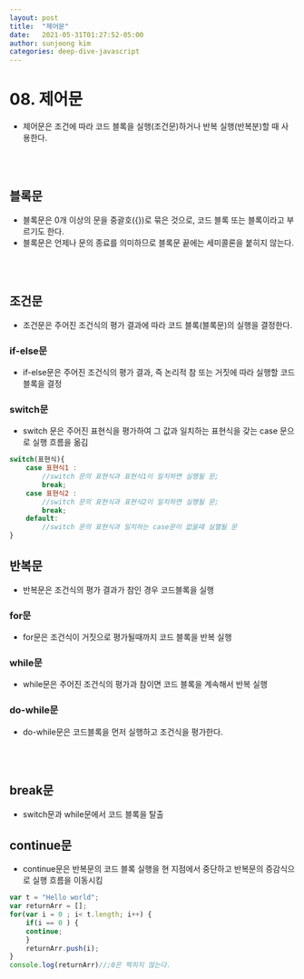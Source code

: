 ```yaml
---
layout: post
title:  "제어문"
date:   2021-05-31T01:27:52-05:00
author: sunjoong kim
categories: deep-dive-javascript
---
```


# 08. 제어문
- 제어문은 조건에 따라 코드 블록을 실행(조건문)하거나 반복 실행(반복분)할 때 사용한다.
<br>
<br>

## 블록문
- 블록문은 0개 이상의 문을 중괄호({})로 묶은 것으로, 코드 블록 또는 블록이라고 부르기도 한다.
- 블록문은 언제나 문의 종료를 의미하므로 블록문 끝에는 세미콜론을 붙히지 않는다.
<br>
<br>

## 조건문
- 조건문은 주어진 조건식의 평가 결과에 따라 코드 블록(블록문)의 실행을 결정한다.
### if-else문
- if-else문은 주어진 조건식의 평가 결과, 즉 논리적 참 또는 거짓에 따라 실행할 코드 블록을 결정
### switch문
- switch 문은 주어진 표현식을 평가하여 그 값과 일치하는 표현식을 갖는 case 문으로 실행 흐름을 옮김
~~~js
switch(표현식){
    case 표현식1 :
        //switch 문의 표현식과 표현식1이 일치하면 실행될 문;
        break;
    case 표현식2 :
        //switch 문의 표현식과 표현식2이 일치하면 실행될 문;
        break;
    default:
        //switch 문의 표현식과 일치하는 case문이 없을때 실핼될 문
}
~~~

## 반복문
- 반복문은 조건식의 평가 결과가 참인 경우 코드블록을 실행
### for문
- for문은 조건식이 거짓으로 평가될때까지 코드 블록을 반복 실행
### while문
- while문은 주어진 조건식의 평가과 참이면 코드 블록을 계속해서 반복 실행
### do-while문
- do-while문은 코드블록을 먼저 실행하고 조건식을 평가한다.
<br>
<br>

## break문
- switch문과 while문에서 코드 블록을 탈출

## continue문
- continue문은 반복문의 코드 블록 실행을 현 지점에서 중단하고 반복문의 증감식으로 실행 흐름을 이동시킴
~~~js
var t = "Hello world";
var returnArr = [];
for(var i = 0 ; i< t.length; i++) {
    if(i == 0 ) {
    continue;
    }
    returnArr.push(i);
}
console.log(returnArr)//;0은 찍히지 않는다.
~~~
